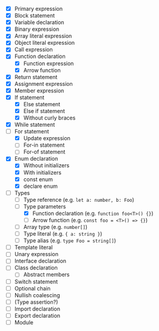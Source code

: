 - [x] Primary expression
- [x] Block statement
- [x] Variable declaration
- [x] Binary expression
- [x] Array literal expression
- [x] Object literal expression
- [x] Call expression
- [x] Function declaration
  - [x] Function expression
  - [x] Arrow function
- [x] Return statement
- [x] Assignment expression
- [x] Member expression
- [x] If statement
  - [x] Else statement
  - [x] Else if statement
  - [x] Without curly braces
- [x] While statement
- [ ] For statement
  - [x] Update expression
  - [ ] For-in statement
  - [ ] For-of statement
- [x] Enum declaration
  - [x] Without initializers
  - [x] With initializers
  - [x] const enum
  - [x] declare enum
- [ ] Types
  - [ ] Type reference (e.g. `let a: number, b: Foo`)
  - [ ] Type parameters 
    - [x] Function declaration (e.g. `function foo<T>() {}`)
    - [ ] Arrow function (e.g. `const foo = <T>() => {}`)
  - [ ] Array type (e.g. `number[]`)
  - [ ] Type literal (e.g. `{ a: string }`)
  - [ ] Type alias (e.g. `type Foo = string[]`)
- [ ] Template literal
- [ ] Unary expression
- [ ] Interface declaration
- [ ] Class declaration
  - [ ] Abstract members
- [ ] Switch statement
- [ ] Optional chain
- [ ] Nullish coalescing
- [ ] (Type assertion?)
- [ ] Import declaration
- [ ] Export declaration
- [ ] Module
